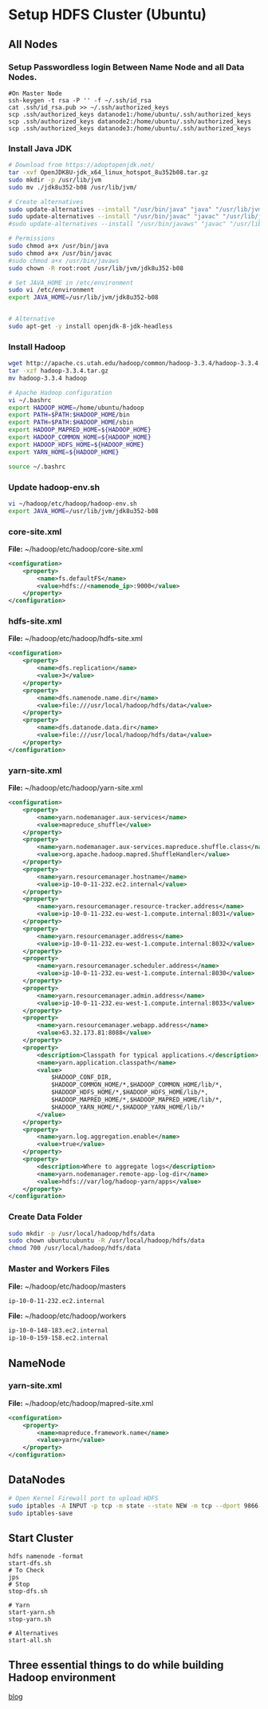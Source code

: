 # Setup HDFS Cluster (Ubuntu)

## All Nodes

### Setup Passwordless login Between Name Node and all Data Nodes.

```shell
#On Master Node
ssh-keygen -t rsa -P '' -f ~/.ssh/id_rsa
cat .ssh/id_rsa.pub >> ~/.ssh/authorized_keys
scp .ssh/authorized_keys datanode1:/home/ubuntu/.ssh/authorized_keys
scp .ssh/authorized_keys datanode2:/home/ubuntu/.ssh/authorized_keys
scp .ssh/authorized_keys datanode3:/home/ubuntu/.ssh/authorized_keys
```

### Install Java JDK

```bash
# Download from https://adoptopenjdk.net/
tar -xvf OpenJDK8U-jdk_x64_linux_hotspot_8u352b08.tar.gz
sudo mkdir -p /usr/lib/jvm
sudo mv ./jdk8u352-b08 /usr/lib/jvm/

# Create alternatives
sudo update-alternatives --install "/usr/bin/java" "java" "/usr/lib/jvm/jdk8u352-b08/bin/java" 1
sudo update-alternatives --install "/usr/bin/javac" "javac" "/usr/lib/jvm/jdk8u352-b08/bin/javac" 1
#sudo update-alternatives --install "/usr/bin/javaws" "javac" "/usr/lib/jvm/jdk8u352-b08/bin/javaws" 1

# Permissions
sudo chmod a+x /usr/bin/java 
sudo chmod a+x /usr/bin/javac 
#sudo chmod a+x /usr/bin/javaws
sudo chown -R root:root /usr/lib/jvm/jdk8u352-b08

# Set JAVA_HOME in /etc/environment
sudo vi /etc/environment
export JAVA_HOME=/usr/lib/jvm/jdk8u352-b08


# Alternative
sudo apt-get -y install openjdk-8-jdk-headless
```

### Install Hadoop

```bash
wget http://apache.cs.utah.edu/hadoop/common/hadoop-3.3.4/hadoop-3.3.4.tar.gz
tar -xzf hadoop-3.3.4.tar.gz 
mv hadoop-3.3.4 hadoop

# Apache Hadoop configuration
vi ~/.bashrc
export HADOOP_HOME=/home/ubuntu/hadoop
export PATH=$PATH:$HADOOP_HOME/bin
export PATH=$PATH:$HADOOP_HOME/sbin
export HADOOP_MAPRED_HOME=${HADOOP_HOME}
export HADOOP_COMMON_HOME=${HADOOP_HOME}
export HADOOP_HDFS_HOME=${HADOOP_HOME}
export YARN_HOME=${HADOOP_HOME}

source ~/.bashrc
```

### Update hadoop-env.sh

```bash
vi ~/hadoop/etc/hadoop/hadoop-env.sh
export JAVA_HOME=/usr/lib/jvm/jdk8u352-b08
```

### core-site.xml

**File:** ~/hadoop/etc/hadoop/core-site.xml

```xml
<configuration>
    <property>
        <name>fs.defaultFS</name>
        <value>hdfs://<namenode_ip>:9000</value>
    </property>
</configuration>
```

### hdfs-site.xml

**File:** ~/hadoop/etc/hadoop/hdfs-site.xml

```xml
<configuration>
    <property>
        <name>dfs.replication</name>
        <value>3</value>
    </property>
    <property>
        <name>dfs.namenode.name.dir</name>
        <value>file:///usr/local/hadoop/hdfs/data</value>
    </property>
    <property>
        <name>dfs.datanode.data.dir</name>
        <value>file:///usr/local/hadoop/hdfs/data</value>
    </property>
</configuration>
```

### yarn-site.xml

**File:** ~/hadoop/etc/hadoop/yarn-site.xml

```xml
<configuration>
    <property>
        <name>yarn.nodemanager.aux-services</name>
        <value>mapreduce_shuffle</value>
    </property>
    <property>
        <name>yarn.nodemanager.aux-services.mapreduce.shuffle.class</name>
        <value>org.apache.hadoop.mapred.ShuffleHandler</value>
    </property>
    <property>
        <name>yarn.resourcemanager.hostname</name>
        <value>ip-10-0-11-232.ec2.internal</value>
    </property>
    <property>
        <name>yarn.resourcemanager.resource-tracker.address</name>
        <value>ip-10-0-11-232.eu-west-1.compute.internal:8031</value>
    </property>
    <property>
        <name>yarn.resourcemanager.address</name>
        <value>ip-10-0-11-232.eu-west-1.compute.internal:8032</value>
    </property>
    <property>
        <name>yarn.resourcemanager.scheduler.address</name>
        <value>ip-10-0-11-232.eu-west-1.compute.internal:8030</value>
    </property>
    <property>
        <name>yarn.resourcemanager.admin.address</name>
        <value>ip-10-0-11-232.eu-west-1.compute.internal:8033</value>
    </property>
    <property>
        <name>yarn.resourcemanager.webapp.address</name>
        <value>63.32.173.81:8088</value>
    </property>
    <property>
        <description>Classpath for typical applications.</description>
        <name>yarn.application.classpath</name>
        <value>
            $HADOOP_CONF_DIR,
            $HADOOP_COMMON_HOME/*,$HADOOP_COMMON_HOME/lib/*,
            $HADOOP_HDFS_HOME/*,$HADOOP_HDFS_HOME/lib/*,
            $HADOOP_MAPRED_HOME/*,$HADOOP_MAPRED_HOME/lib/*,
            $HADOOP_YARN_HOME/*,$HADOOP_YARN_HOME/lib/*
        </value>
    </property>
    <property>
        <name>yarn.log.aggregation.enable</name>
        <value>true</value>
    </property>
    <property>
        <description>Where to aggregate logs</description>
        <name>yarn.nodemanager.remote-app-log-dir</name>
        <value>hdfs://var/log/hadoop-yarn/apps</value>
    </property>
</configuration>
```

### Create Data Folder

```bash
sudo mkdir -p /usr/local/hadoop/hdfs/data
sudo chown ubuntu:ubuntu -R /usr/local/hadoop/hdfs/data
chmod 700 /usr/local/hadoop/hdfs/data
```

### Master and Workers Files

**File:** ~/hadoop/etc/hadoop/masters

```bash
ip-10-0-11-232.ec2.internal
```

**File:** ~/hadoop/etc/hadoop/workers

```bash
ip-10-0-148-183.ec2.internal
ip-10-0-159-158.ec2.internal
```

## NameNode

### yarn-site.xml

**File:** ~/hadoop/etc/hadoop/mapred-site.xml

```xml
<configuration>
    <property>
        <name>mapreduce.framework.name</name>
        <value>yarn</value>
    </property>
</configuration>
```

## DataNodes

```sh
# Open Kernel Firewall port to upload HDFS
sudo iptables -A INPUT -p tcp -m state --state NEW -m tcp --dport 9866 -m comment --comment "Port 9866  datanode" -j ACCEPT
sudo iptables-save
```

## Start Cluster

```shell
hdfs namenode -format
start-dfs.sh
# To Check
jps
# Stop
stop-dfs.sh

# Yarn
start-yarn.sh
stop-yarn.sh

# Alternatives
start-all.sh
```


## Three essential things to do while building Hadoop environment

[blog](http://ahikmat.blogspot.com/2014/05/three-essential-things-to-do-while.html)